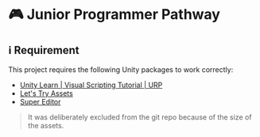 # :video_game: Junior Programmer Pathway

## :information_source: Requirement

This project requires the following Unity packages to work correctly:

- [Unity Learn | Visual Scripting Tutorial | URP](https://assetstore.unity.com/packages/templates/tutorials/unity-learn-visual-scripting-tutorial-urp-192201)
- [Let's Try Assets](https://assetstore.unity.com/packages/3d/characters/let-s-try-assets-66207)
- [Super Editor](https://assetstore.unity.com/packages/tools/utilities/super-editor-190349)

> It was deliberately excluded from the git repo because of the size of the assets.

